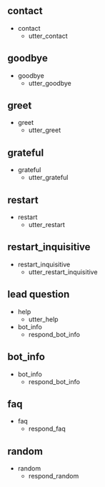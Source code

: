 
## contact
* contact
  - utter_contact

## goodbye
* goodbye
  - utter_goodbye

## greet
* greet
  - utter_greet

## grateful
* grateful
  - utter_grateful

## restart
* restart
  - utter_restart

## restart_inquisitive
* restart_inquisitive
  - utter_restart_inquisitive

## lead question
* help
  - utter_help
* bot_info
  - respond_bot_info

## bot_info
* bot_info
  - respond_bot_info

## faq
* faq
  - respond_faq

## random
* random
  - respond_random
